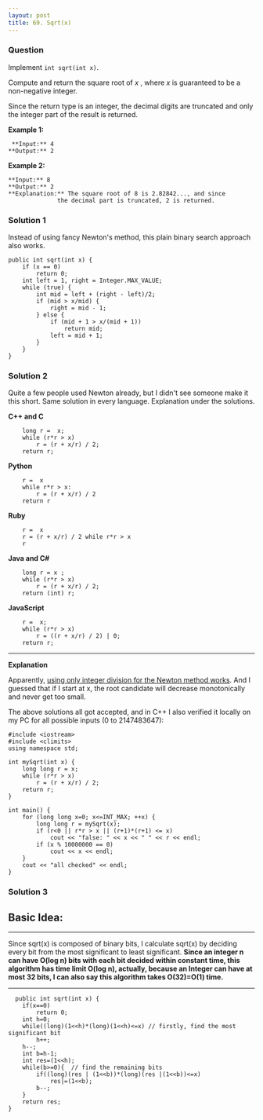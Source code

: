 ```yaml
---
layout: post
title: 69. Sqrt(x)
---
```

### Question
Implement `int sqrt(int x)`.

Compute and return the square root of _x_ , where  _x_  is guaranteed to be a
non-negative integer.

Since the return type is an integer, the decimal digits are truncated and only
the integer part of the result is returned.

 **Example 1:**

    
    
     **Input:** 4
    **Output:** 2
    

**Example 2:**

    
    
    **Input:** 8
    **Output:** 2
    **Explanation:** The square root of 8 is 2.82842..., and since 
                  the decimal part is truncated, 2 is returned.
    

### Solution 1
Instead of using fancy Newton's method, this plain binary search approach also
works.

    
    
    public int sqrt(int x) {
        if (x == 0)
            return 0;
        int left = 1, right = Integer.MAX_VALUE;
        while (true) {
            int mid = left + (right - left)/2;
            if (mid > x/mid) {
                right = mid - 1;
            } else {
                if (mid + 1 > x/(mid + 1))
                    return mid;
                left = mid + 1;
            }
        }
    }


### Solution 2
Quite a few people used Newton already, but I didn't see someone make it this
short. Same solution in every language. Explanation under the solutions.

 **C++ and C**

    
    
        long r =  x;
        while (r*r > x)
            r = (r + x/r) / 2;
        return r;
    

**Python**

    
    
        r =  x
        while r*r > x:
            r = (r + x/r) / 2
        return r
    

**Ruby**

    
    
        r =  x
        r = (r + x/r) / 2 while r*r > x
        r
    

**Java and C#**

    
    
        long r = x ;
        while (r*r > x)
            r = (r + x/r) / 2;
        return (int) r;
    

**JavaScript**

    
    
        r =  x;
        while (r*r > x)
            r = ((r + x/r) / 2) | 0;
        return r;
    

* * *

**Explanation**

Apparently, [using only integer division for the Newton method
works](https://en.wikipedia.org/wiki/Integer_square_root#Using_only_integer_division).
And I guessed that if I start at x, the root candidate will decrease
monotonically and never get too small.

The above solutions all got accepted, and in C++ I also verified it locally on
my PC for all possible inputs (0 to 2147483647):

    
    
    #include <iostream>
    #include <climits>
    using namespace std;
    
    int mySqrt(int x) {
        long long r = x;
        while (r*r > x)
            r = (r + x/r) / 2;
        return r;
    }
    
    int main() {
        for (long long x=0; x<=INT_MAX; ++x) {
            long long r = mySqrt(x);
            if (r<0 || r*r > x || (r+1)*(r+1) <= x)
                cout << "false: " << x << " " << r << endl;
            if (x % 10000000 == 0)
                cout << x << endl;
        }
        cout << "all checked" << endl;
    }


### Solution 3
## Basic Idea:

* * *

Since sqrt(x) is composed of binary bits, I calculate sqrt(x) by deciding
every bit from the most significant to least significant. **Since an integer n
can have O(log n) bits with each bit decided within constant time, this
algorithm has time limit O(log n), actually, because an Integer can have at
most 32 bits, I can also say this algorithm takes O(32)=O(1) time.**

* * *
    
    
      public int sqrt(int x) {
        if(x==0)
            return 0;
        int h=0;
        while((long)(1<<h)*(long)(1<<h)<=x) // firstly, find the most significant bit
            h++;
        h--;
        int b=h-1;
        int res=(1<<h);
        while(b>=0){  // find the remaining bits
            if((long)(res | (1<<b))*(long)(res |(1<<b))<=x)
                res|=(1<<b);
            b--;
        }
        return res;
    }



